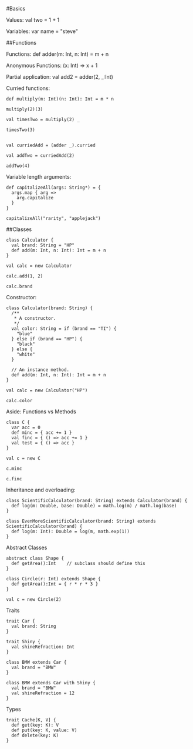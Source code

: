 #Basics

Values: val two = 1 + 1

Variables: var name = "steve"

##Functions

Functions: def adder(m: Int, n: Int) = m + n

Anonymous Functions: (x: Int) => x + 1

Partial application: val add2 = adder(2, _:Int)

Curried functions:

```
def multiply(m: Int)(n: Int): Int = m * n

multiply(2)(3)

val timesTwo = multiply(2) _

timesTwo(3)

```

```

val curriedAdd = (adder _).curried

val addTwo = curriedAdd(2)

addTwo(4)

```

Variable length arguments:

```
def capitalizeAll(args: String*) = {
  args.map { arg =>
    arg.capitalize
  }
}

capitalizeAll("rarity", "applejack")

```

##Classes

```
class Calculator {
  val brand: String = "HP"
  def add(m: Int, n: Int): Int = m + n
}

val calc = new Calculator

calc.add(1, 2)

calc.brand

```

Constructor:

```
class Calculator(brand: String) {
  /**
   * A constructor.
   */
  val color: String = if (brand == "TI") {
    "blue"
  } else if (brand == "HP") {
    "black"
  } else {
    "white"
  }

  // An instance method.
  def add(m: Int, n: Int): Int = m + n
}

val calc = new Calculator("HP")

calc.color

```

Aside: Functions vs Methods

```
class C {
  var acc = 0
  def minc = { acc += 1 }
  val finc = { () => acc += 1 }
  val test = { () => acc }
}

val c = new C

c.minc

c.finc
```

Inheritance and overloading:

```
class ScientificCalculator(brand: String) extends Calculator(brand) {
  def log(m: Double, base: Double) = math.log(m) / math.log(base)
}

class EvenMoreScientificCalculator(brand: String) extends ScientificCalculator(brand) {
  def log(m: Int): Double = log(m, math.exp(1))
}
```

Abstract Classes

```
abstract class Shape {
  def getArea():Int    // subclass should define this
}

class Circle(r: Int) extends Shape {
  def getArea():Int = { r * r * 3 }
}

val c = new Circle(2)
```

Traits

```
trait Car {
  val brand: String
}

trait Shiny {
  val shineRefraction: Int
}

class BMW extends Car {
  val brand = "BMW"
}

class BMW extends Car with Shiny {
  val brand = "BMW"
  val shineRefraction = 12
}

```

Types
```
trait Cache[K, V] {
  def get(key: K): V
  def put(key: K, value: V)
  def delete(key: K)
}
```
